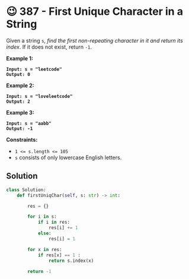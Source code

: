 # 😉 387 - First Unique Character in a String

Given a string `s`, _find the first non-repeating character in it and return its index_. If it does not exist, return `-1`.

&#x20;

**Example 1:**

<pre><code><strong>Input: s = "leetcode"
</strong><strong>Output: 0
</strong></code></pre>

**Example 2:**

<pre><code><strong>Input: s = "loveleetcode"
</strong><strong>Output: 2
</strong></code></pre>

**Example 3:**

<pre><code><strong>Input: s = "aabb"
</strong><strong>Output: -1
</strong></code></pre>

&#x20;

**Constraints:**

* `1 <= s.length <= 105`
* `s` consists of only lowercase English letters.

## Solution

```python
class Solution:
    def firstUniqChar(self, s: str) -> int:

        res = {}

        for i in s:
            if i in res:
                res[i] += 1
            else:
                res[i] = 1

        for x in res:     
            if res[x] == 1 :
                return s.index(x)
            
        return -1 
```
